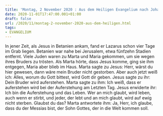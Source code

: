 ```yaml
---
title: 'Montag, 2 November 2020 : Aus dem Heiligen Evangelium nach Johannes - Joh 11,17-27.'
date: 2020-11-01T17:47:00.001+01:00
draft: false
url: /2020/11/montag-2-november-2020-aus-dem-heiligen.html
tags: 
- EVANGELIUM
---
```


In jener Zeit, als Jesus in Betanien ankam, fand er Lazarus schon vier Tage im Grab liegen. Betanien war nahe bei Jerusalem, etwa fünfzehn Stadien entfernt. Viele Juden waren zu Marta und Maria gekommen, um sie wegen ihres Bruders zu trösten. Als Marta hörte, dass Jesus komme, ging sie ihm entgegen, Maria aber blieb im Haus. Marta sagte zu Jesus: Herr, wärst du hier gewesen, dann wäre mein Bruder nicht gestorben. Aber auch jetzt weiß ich: Alles, worum du Gott bittest, wird Gott dir geben. Jesus sagte zu ihr: Dein Bruder wird auferstehen. Marta sagte zu ihm: Ich weiß, dass er auferstehen wird bei der Auferstehung am Letzten Tag. Jesus erwiderte ihr: Ich bin die Auferstehung und das Leben. Wer an mich glaubt, wird leben, auch wenn er stirbt, und jeder, der lebt und an mich glaubt, wird auf ewig nicht sterben. Glaubst du das? Marta antwortete ihm: Ja, Herr, ich glaube, dass du der Messias bist, der Sohn Gottes, der in die Welt kommen soll.